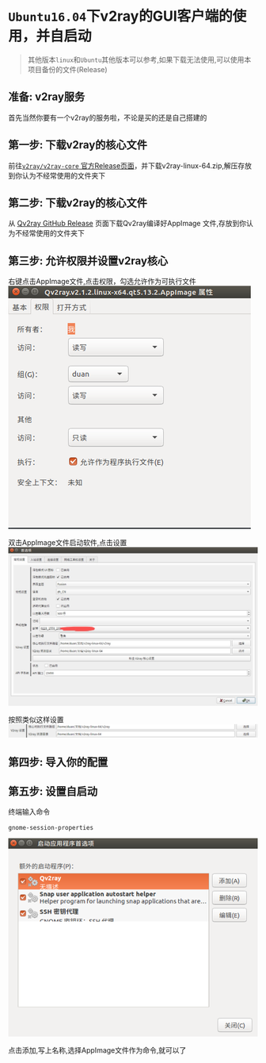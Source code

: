 # `Ubuntu16.04`下v2ray的GUI客户端的使用，并自启动

> 其他版本`linux`和`Ubuntu`其他版本可以参考,如果下载无法使用,可以使用本项目备份的文件(Release)

## 准备: v2ray服务
首先当然你要有一个v2ray的服务啦，不论是买的还是自己搭建的

## 第一步: 下载v2ray的核心文件
前往[`v2ray/v2ray-core` 官方Release页面](https://github.com/v2ray/v2ray-core/releases)，并下载v2ray-linux-64.zip,解压存放到你认为不经常使用的文件夹下

## 第二步: 下载v2ray的核心文件
从 [Qv2ray GitHub Release](https://github.com/Qv2ray/Qv2ray/releases) 页面下载Qv2ray编译好AppImage
文件,存放到你认为不经常使用的文件夹下

## 第三步: 允许权限并设置v2ray核心
右键点击AppImage文件,点击权限，勾选允许作为可执行文件
![](./images/fileinfo.png)

双击AppImage文件启动软件,点击设置
![](./images/v2ray_setting.jpg)

按照类似这样设置
![](./images/v2ray_setting2.png)

## 第四步: 导入你的配置


## 第五步: 设置自启动
终端输入命令
```
gnome-session-properties
```

![](./images/boot.png)

点击添加,写上名称,选择AppImage文件作为命令,就可以了
